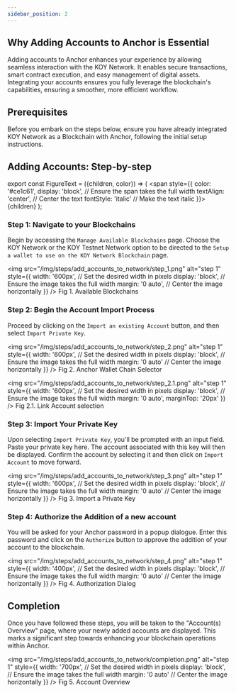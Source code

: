 ```yaml
---
sidebar_position: 2
---
```


## Why Adding Accounts to Anchor is Essential

Adding accounts to Anchor enhances your experience by allowing seamless interaction with the KOY Network. It enables secure transactions, smart contract execution, and easy management of digital assets. Integrating your accounts ensures you fully leverage the blockchain's capabilities, ensuring a smoother, more efficient workflow.

## Prerequisites

Before you embark on the steps below, ensure you have already integrated KOY Network as a Blockchain with Anchor, following the initial setup instructions.

## Adding Accounts: Step-by-step

export const FigureText = ({children, color}) => (
  <span
    style={{
      color: '#ce1c61',
      display: 'block', // Ensure the span takes the full width
      textAlign: 'center', // Center the text
      fontStyle: 'italic' // Make the text italic
    }}>
    {children}
  </span>
);

### Step 1: Navigate to your Blockchains

Begin by accessing the `Manage Available Blockchains` page. Choose the KOY Network or the KOY Testnet Network option to be directed to the `Setup a wallet to use on the KOY Network Blockchain` page.

<img
    src="/img/steps/add_accounts_to_network/step_1.png"
    alt="step 1"
    style={{
      width: '600px', // Set the desired width in pixels
      display: 'block', // Ensure the image takes the full width
      margin: '0 auto', // Center the image horizontally
    }}
  />
  <FigureText>Fig 1. Available Blockchains</FigureText>

### Step 2: Begin the Account Import Process

Proceed by clicking on the `Import an existing Account` button, and then select `Import Private Key`.

<img
    src="/img/steps/add_accounts_to_network/step_2.png"
    alt="step 1"
    style={{
      width: '600px', // Set the desired width in pixels
      display: 'block', // Ensure the image takes the full width
      margin: '0 auto' // Center the image horizontally
    }}
  />
  <FigureText>Fig 2. Anchor Wallet Chain Selector</FigureText>

<img
    src="/img/steps/add_accounts_to_network/step_2.1.png"
    alt="step 1"
    style={{
      width: '600px', // Set the desired width in pixels
      display: 'block', // Ensure the image takes the full width
      margin: '0 auto',
      marginTop: '20px'
    }}
  />
  <FigureText>Fig 2.1. Link Account selection</FigureText>

### Step 3: Import Your Private Key

Upon selecting `Import Private Key`, you'll be prompted with an input field. Paste your private key here. The account associated with this key will then be displayed. Confirm the account by selecting it and then click on `Import Account` to move forward.

<img
    src="/img/steps/add_accounts_to_network/step_3.png"
    alt="step 1"
    style={{
      width: '600px', // Set the desired width in pixels
      display: 'block', // Ensure the image takes the full width
      margin: '0 auto' // Center the image horizontally
    }}
  />
  <FigureText>Fig 3. Import a Private Key</FigureText>

### Step 4: Authorize the Addition of a new account

You will be asked for your Anchor password in a popup dialogue. Enter this password and click on the `Authorize` button to approve the addition of your account to the blockchain.

<img
    src="/img/steps/add_accounts_to_network/step_4.png"
    alt="step 1"
    style={{
      width: '400px', // Set the desired width in pixels
      display: 'block', // Ensure the image takes the full width
      margin: '0 auto' // Center the image horizontally
    }}
  />
  <FigureText>Fig 4. Authorization Dialog</FigureText>

## Completion

Once you have followed these steps, you will be taken to the "Account(s) Overview" page, where your newly added accounts are displayed. This marks a significant step towards enhancing your blockchain operations within Anchor.

<img
    src="/img/steps/add_accounts_to_network/completion.png"
    alt="step 1"
    style={{
      width: '700px', // Set the desired width in pixels
      display: 'block', // Ensure the image takes the full width
      margin: '0 auto' // Center the image horizontally
    }}
  />
  <FigureText>Fig 5. Account Overview</FigureText>
